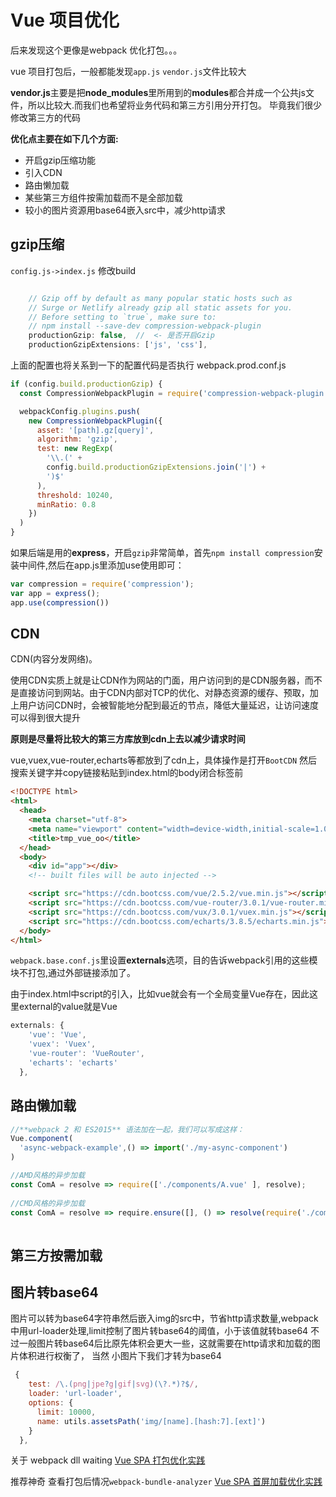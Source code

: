# Vue 项目优化
后来发现这个更像是webpack 优化打包。。。

vue 项目打包后，一般都能发现`app.js` `vendor.js`文件比较大

**vendor.js**主要是把**node_modules**里所用到的**modules**都合并成一个公共js文件，所以比较大.而我们也希望将业务代码和第三方引用分开打包。
毕竟我们很少修改第三方的代码

**优化点主要在如下几个方面:**

- 开启gzip压缩功能
- 引入CDN
- 路由懒加载
- 某些第三方组件按需加载而不是全部加载
- 较小的图片资源用base64嵌入src中，减少http请求 

##  gzip压缩
`config.js->index.js`
修改build
```js

    // Gzip off by default as many popular static hosts such as
    // Surge or Netlify already gzip all static assets for you.
    // Before setting to `true`, make sure to:
    // npm install --save-dev compression-webpack-plugin
    productionGzip: false,  //  <- 是否开启Gzip
    productionGzipExtensions: ['js', 'css'],
```

上面的配置也将关系到一下的配置代码是否执行
webpack.prod.conf.js
```js
if (config.build.productionGzip) {
  const CompressionWebpackPlugin = require('compression-webpack-plugin')

  webpackConfig.plugins.push(
    new CompressionWebpackPlugin({
      asset: '[path].gz[query]',
      algorithm: 'gzip',
      test: new RegExp(
        '\\.(' +
        config.build.productionGzipExtensions.join('|') +
        ')$'
      ),
      threshold: 10240,
      minRatio: 0.8
    })
  )
}

```



如果后端是用的**express**，开启`gzip`非常简单，首先`npm install compression`安装中间件,然后在app.js里添加use使用即可：
```js
var compression = require('compression');
var app = express();
app.use(compression())
```



## CDN
CDN(内容分发网络)。

使用CDN实质上就是让CDN作为网站的门面，用户访问到的是CDN服务器，而不是直接访问到网站。由于CDN内部对TCP的优化、对静态资源的缓存、预取，加上用户访问CDN时，会被智能地分配到最近的节点，降低大量延迟，让访问速度可以得到很大提升

**原则是尽量将比较大的第三方库放到cdn上去以减少请求时间**

vue,vuex,vue-router,echarts等都放到了cdn上，具体操作是打开`BootCDN` 然后搜索关键字并copy链接粘贴到index.html的body闭合标签前

```html
<!DOCTYPE html>
<html>
  <head>
    <meta charset="utf-8">
    <meta name="viewport" content="width=device-width,initial-scale=1.0">
    <title>tmp_vue_oo</title>
  </head>
  <body>
    <div id="app"></div>
    <!-- built files will be auto injected -->

    <script src="https://cdn.bootcss.com/vue/2.5.2/vue.min.js"></script>
    <script src="https://cdn.bootcss.com/vue-router/3.0.1/vue-router.min.js"></script>
    <script src="https://cdn.bootcss.com/vux/3.0.1/vuex.min.js"></script>
    <script src="https://cdn.bootcss.com/echarts/3.8.5/echarts.min.js"></script>
  </body>
</html>

```
`webpack.base.conf.js`里设置**externals**选项，目的告诉webpack引用的这些模块不打包,通过外部链接添加了。

由于index.html中script的引入，比如vue就会有一个全局变量Vue存在，因此这里external的value就是Vue
```js
externals: {
    'vue': 'Vue',
    'vuex': 'Vuex',
    'vue-router': 'VueRouter',
    'echarts': 'echarts'
  },
```


## 路由懒加载
```js
//**webpack 2 和 ES2015** 语法加在一起，我们可以写成这样：
Vue.component(
  'async-webpack-example',() => import('./my-async-component')
)

//AMD风格的异步加载
const ComA = resolve => require(['./components/A.vue' ], resolve);
 
//CMD风格的异步加载
const ComA = resolve => require.ensure([], () => resolve(require('./components/A.vue')));
 
```


## 第三方按需加载

## 图片转base64

图片可以转为base64字符串然后嵌入img的src中，节省http请求数量,webpack中用url-loader处理,limit控制了图片转base64的阈值，小于该值就转base64
不过一般图片转base64后比原先体积会更大一些，这就需要在http请求和加载的图片体积进行权衡了，
当然 小图片下我们才转为base64
```js
 {
    test: /\.(png|jpe?g|gif|svg)(\?.*)?$/,
    loader: 'url-loader',
    options: {
      limit: 10000,
      name: utils.assetsPath('img/[name].[hash:7].[ext]')
    }
  },

```



关于 webpack dll   waiting
[Vue SPA 打包优化实践](https://juejin.im/post/5a3251ee6fb9a0450f21f6ac)

推荐神奇 查看打包后情况`webpack-bundle-analyzer`
[Vue SPA 首屏加载优化实践](https://juejin.im/post/5a291092518825293b50366d)
